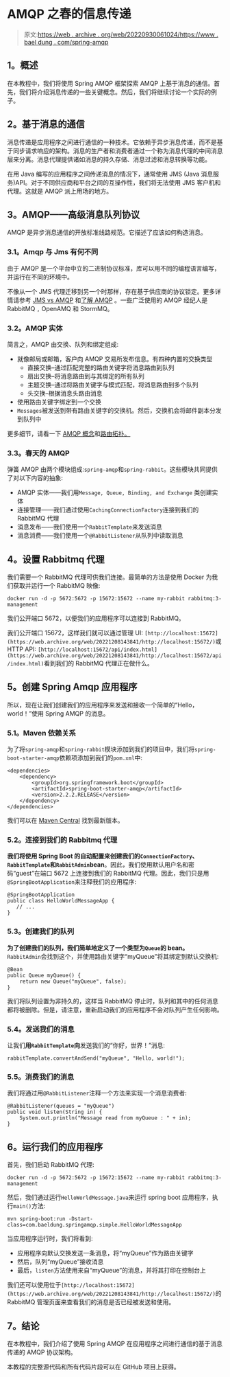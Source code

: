 # AMQP 之春的信息传递

> 原文:[https://web . archive . org/web/20220930061024/https://www . bael dung . com/spring-amqp](https://web.archive.org/web/20220930061024/https://www.baeldung.com/spring-amqp)

## **1。概述**

在本教程中，我们将使用 Spring AMQP 框架探索 AMQP 上基于消息的通信。首先，我们将介绍消息传递的一些关键概念。然后，我们将继续讨论一个实际的例子。

## **2。基于消息的通信**

消息传递是应用程序之间进行通信的一种技术。它依赖于异步消息传递，而不是基于同步请求响应的架构。消息的生产者和消费者通过一个称为消息代理的中间消息层来分离。消息代理提供诸如消息的持久存储、消息过滤和消息转换等功能。

在用 Java 编写的应用程序之间传递消息的情况下，通常使用 JMS (Java 消息服务)API。对于不同供应商和平台之间的互操作性，我们将无法使用 JMS 客户机和代理。这就是 AMQP 派上用场的地方。

## **3。AMQP——高级消息队列协议**

AMQP 是异步消息通信的开放标准线路规范。它描述了应该如何构造消息。

### **3.1。Amqp 与 Jms 有何不同**

由于 AMQP 是一个平台中立的二进制协议标准，库可以用不同的编程语言编写，并运行在不同的环境中。

不像从一个 JMS 代理迁移到另一个时那样，存在基于供应商的协议锁定。更多详情请参考 [JMS vs AMQP](https://web.archive.org/web/20221208143841/https://www.linkedin.com/pulse/jms-vs-amqp-eran-shaham) 和[了解 AMQP](https://web.archive.org/web/20221208143841/https://docs.spring.io/spring-amqp/reference/html/) 。一些广泛使用的 AMQP 经纪人是 RabbitMQ `,` OpenAMQ 和 StormMQ。

### **3.2。AMQP 实体**

简言之，AMQP 由交换、队列和绑定组成:

*   就像邮局或邮箱，客户向 AMQP 交易所发布信息。有四种内置的交换类型
    *   直接交换–通过匹配完整的路由关键字将消息路由到队列
    *   扇出交换–将消息路由到与其绑定的所有队列
    *   主题交换–通过将路由关键字与模式匹配，将消息路由到多个队列
    *   头交换–根据消息头路由消息
*   使用路由关键字绑定到一个交换
*   `Messages`被发送到带有路由关键字的交换机。然后，交换机会将邮件副本分发到队列中

更多细节，请看一下 [AMQP 概念](https://web.archive.org/web/20221208143841/https://www.rabbitmq.com/tutorials/amqp-concepts.html)和[路由拓扑。](https://web.archive.org/web/20221208143841/https://spring.io/blog/2011/04/01/routing-topologies-for-performance-and-scalability-with-rabbitmq/)

### **3.3。春天的 AMQP**

弹簧 AMQP 由两个模块组成:`spring-amqp`和`spring-rabbit`。这些模块共同提供了对以下内容的抽象:

*   AMQP 实体——我们用`Message, Queue, Binding, and Exchange` 类创建实体
*   连接管理——我们通过使用`CachingConnectionFactory`连接到我们的 RabbitMQ 代理
*   消息发布——我们使用一个`RabbitTemplate`来发送消息
*   消息消费——我们使用一个`@RabbitListener`从队列中读取消息

## **4。设置 Rabbitmq 代理**

我们需要一个 RabbitMQ 代理可供我们连接。最简单的方法是使用 Docker 为我们获取并运行一个 RabbitMQ 映像:

```
docker run -d -p 5672:5672 -p 15672:15672 --name my-rabbit rabbitmq:3-management
```

我们公开端口 5672，以便我们的应用程序可以连接到 RabbitMQ。

我们公开端口 15672，这样我们就可以通过管理 UI: `[http://localhost:15672](https://web.archive.org/web/20221208143841/http://localhost:15672/)`或 HTTP API: `[http://localhost:15672/api/index.html](https://web.archive.org/web/20221208143841/http://localhost:15672/api/index.html)`看到我们的 RabbitMQ 代理正在做什么。

## **5。创建 Spring Amqp 应用程序**

所以，现在让我们创建我们的应用程序来发送和接收一个简单的“Hello，world！”使用 Spring AMQP 的消息。

### **5.1。Maven 依赖关系**

为了将`spring-amqp`和`spring-rabbit`模块添加到我们的项目中，我们将`spring-boot-starter-amqp`依赖项添加到我们的`pom.xml`中:

```
<dependencies>
    <dependency>
        <groupId>org.springframework.boot</groupId>
        <artifactId>spring-boot-starter-amqp</artifactId>
        <version>2.2.2.RELEASE</version>
    </dependency>
</dependencies>
```

我们可以在 [Maven Central](https://web.archive.org/web/20221208143841/https://search.maven.org/classic/#search%7Cga%7C1%7C(g%3A%22org.springframework.boot%22%20AND%20a%3A%22spring-boot-starter-amqp%22)) 找到最新版本。

### 5.2。连接到我们的 Rabbitmq 代理

**我们将使用 Spring Boot 的自动配置来创建我们的`ConnectionFactory`、`RabbitTemplate`和`RabbitAdmin`bean**。因此，我们使用默认用户名和密码“guest”在端口 5672 上连接到我们的 RabbitMQ 代理。因此，我们只是用`@SpringBootApplication`来注释我们的应用程序:

```
@SpringBootApplication
public class HelloWorldMessageApp {
   // ...
}
```

### 5.3。创建我们的队列

**为了创建我们的队列，我们简单地定义了一个类型为`Queue`的 bean。** `RabbitAdmin`会找到这个，并使用路由关键字“myQueue”将其绑定到默认交换机:

```
@Bean
public Queue myQueue() {
    return new Queue("myQueue", false);
}
```

我们将队列设置为非持久的，这样当 RabbitMQ 停止时，队列和其中的任何消息都将被删除。但是，请注意，重新启动我们的应用程序不会对队列产生任何影响。

### 5.4。发送我们的消息

让我们**用`RabbitTemplate`向**发送我们的“你好，世界！”消息:

```
rabbitTemplate.convertAndSend("myQueue", "Hello, world!");
```

### **5.5。消费我们的消息**

我们将通过用`@RabbitListener`注释一个方法来实现一个消息消费者:

```
@RabbitListener(queues = "myQueue")
public void listen(String in) {
    System.out.println("Message read from myQueue : " + in);
}
```

## **6。运行我们的应用程序**

首先，我们启动 RabbitMQ 代理:

```
docker run -d -p 5672:5672 -p 15672:15672 --name my-rabbit rabbitmq:3-management
```

然后，我们通过运行`HelloWorldMessage.java`来运行 spring boot 应用程序，执行`main()`方法:

```
mvn spring-boot:run -Dstart-class=com.baeldung.springamqp.simple.HelloWorldMessageApp
```

当应用程序运行时，我们将看到:

*   应用程序向默认交换发送一条消息，将“myQueue”作为路由关键字
*   然后，队列“myQueue”接收消息
*   最后，`listen`方法使用来自“myQueue”的消息，并将其打印在控制台上

我们还可以使用位于`[http://localhost:15672](https://web.archive.org/web/20221208143841/http://localhost:15672/)`的 RabbitMQ 管理页面来查看我们的消息是否已经被发送和使用。

## **7。结论**

在本教程中，我们介绍了使用 Spring AMQP 在应用程序之间进行通信的基于消息传递的 AMQP 协议架构。

本教程的完整源代码和所有代码片段可以在 GitHub 项目上获得。